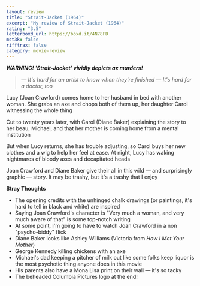 ```yaml
---
layout: review
title: "Strait-Jacket (1964)"
excerpt: "My review of Strait-Jacket (1964)"
rating: "3.5"
letterboxd_url: https://boxd.it/4N78FD
mst3k: false
rifftrax: false
category: movie-review
---
```


<i><b>WARNING! 'Strait-Jacket' vividly depicts ax murders!</b></i>

<blockquote><i>— It's hard for an artist to know when they're finished
</i><i>— It's hard for a doctor, too</i></blockquote>Lucy (Joan Crawford) comes home to her husband in bed with another woman. She grabs an axe and chops both of them up, her daughter Carol witnessing the whole thing

Cut to twenty years later, with Carol (Diane Baker) explaining the story to her beau, Michael, and that her mother is coming home from a mental institution

But when Lucy returns, she has trouble adjusting, so Carol buys her new clothes and a wig to help her feel at ease. At night, Lucy has waking nightmares of bloody axes and decapitated heads

Joan Crawford and Diane Baker give their all in this wild — and surprisingly graphic — story. It may be trashy, but it's a trashy that I enjoy

<b>Stray Thoughts</b>

- The opening credits with the unhinged chalk drawings (or paintings, it's hard to tell in black and white) are inspired
- Saying Joan Crawford's character is "Very much a woman, and very much aware of that" is some top-notch writing
- At some point, I'm going to have to watch Joan Crawford in a non "psycho-biddy" flick
- Diane Baker looks like Ashley Williams (Victoria from <i>How I Met Your Mother</i>)
- George Kennedy killing chickens with an axe
- Michael's dad keeping a pitcher of milk out like some folks keep liquor is the most psychotic thing anyone does in this movie
- His parents also have a Mona Lisa print on their wall — it's so tacky
- The beheaded Columbia Pictures logo at the end!
